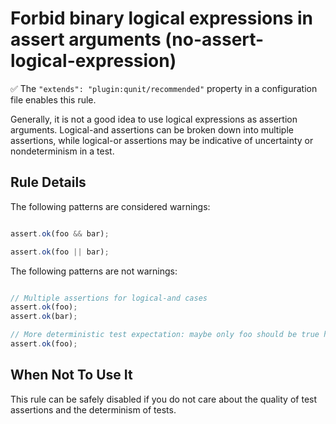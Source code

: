 # Forbid binary logical expressions in assert arguments (no-assert-logical-expression)

:white_check_mark: The `"extends": "plugin:qunit/recommended"` property in a configuration file enables this rule.

Generally, it is not a good idea to use logical expressions as assertion arguments. Logical-and assertions can be broken down into multiple assertions, while logical-or assertions may be indicative of uncertainty or nondeterminism in a test.

## Rule Details

The following patterns are considered warnings:

```js

assert.ok(foo && bar);

assert.ok(foo || bar);

```

The following patterns are not warnings:

```js

// Multiple assertions for logical-and cases
assert.ok(foo);
assert.ok(bar);

// More deterministic test expectation: maybe only foo should be true here
assert.ok(foo);

```

## When Not To Use It

This rule can be safely disabled if you do not care about the quality of test assertions and the determinism of tests.
